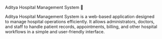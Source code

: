 Aditya Hospital Management System 🏥

Aditya Hospital Management System is a web-based application designed to manage hospital operations efficiently. It allows administrators, doctors, and staff to handle patient records, appointments, billing, and other hospital workflows in a simple and user-friendly interface.
